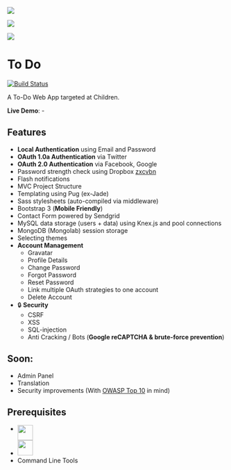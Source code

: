 ![](http://i.imgur.com/R0I0TIp.png)

![](http://i.imgur.com/9pm31jv.png)

![](http://i.imgur.com/qN2wDCN.png)

To Do
=======================
[![Build Status](https://travis-ci.com/elarb/ToDo-App.svg?token=T3DvYLyn6TfxmknUsrTx&branch=master)](https://travis-ci.com/elarb/ToDo-App) 

A To-Do Web App targeted at Children.

**Live Demo**: -

Features
--------


- **Local Authentication** using Email and Password
- **OAuth 1.0a Authentication** via Twitter
- **OAuth 2.0 Authentication** via Facebook, Google
- Password strength check using Dropbox [zxcvbn](https://github.com/dropbox/zxcvbn)
- Flash notifications
- MVC Project Structure
- Templating using Pug (ex-Jade)
- Sass stylesheets (auto-compiled via middleware)
- Bootstrap 3 (**Mobile Friendly**)
- Contact Form powered by Sendgrid
- MySQL data storage (users + data) using Knex.js and pool connections
- MongoDB (Mongolab) session storage
- Selecting themes
- **Account Management**
    - Gravatar
    - Profile Details
    - Change Password
    - Forgot Password
    - Reset Password
    - Link multiple OAuth strategies to one account
    - Delete Account 
- :lock: **Security**
    - CSRF 
    - XSS
    - SQL-injection
    - Anti Cracking / Bots (**Google reCAPTCHA & brute-force prevention**)
   
Soon:
--------
- Admin Panel
- Translation
- Security improvements (With [OWASP Top 10](https://www.owasp.org/index.php/Top_10_2013-Top_10) in mind)

Prerequisites
-------------

- [<img src="https://nodejs.org/static/apple-touch-icon.png" align="top" height="35px">](http://nodejs.org)
- [<img src="https://upload.wikimedia.org/wikipedia/en/thumb/6/62/MySQL.svg/640px-MySQL.svg.png" height="35px">](https://www.mysql.com/)
- Command Line Tools


